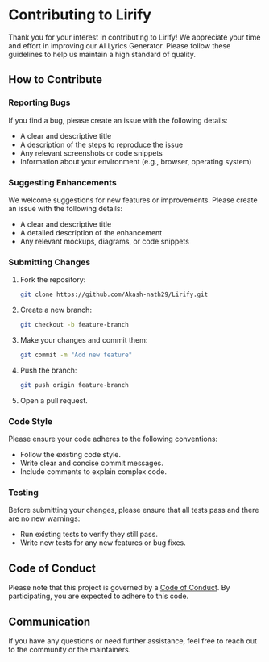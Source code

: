 # Contributing to Lirify

Thank you for your interest in contributing to Lirify! We appreciate your time and effort in improving our AI Lyrics Generator. Please follow these guidelines to help us maintain a high standard of quality.

## How to Contribute

### Reporting Bugs

If you find a bug, please create an issue with the following details:
- A clear and descriptive title
- A description of the steps to reproduce the issue
- Any relevant screenshots or code snippets
- Information about your environment (e.g., browser, operating system)

### Suggesting Enhancements

We welcome suggestions for new features or improvements. Please create an issue with the following details:
- A clear and descriptive title
- A detailed description of the enhancement
- Any relevant mockups, diagrams, or code snippets

### Submitting Changes

1. Fork the repository:
   ```bash
   git clone https://github.com/Akash-nath29/Lirify.git
   ```
2. Create a new branch:
   ```bash
   git checkout -b feature-branch
   ```
3. Make your changes and commit them:
   ```bash
   git commit -m "Add new feature"
   ```
4. Push the branch:
   ```bash
   git push origin feature-branch
   ```
5. Open a pull request.

### Code Style

Please ensure your code adheres to the following conventions:
- Follow the existing code style.
- Write clear and concise commit messages.
- Include comments to explain complex code.

### Testing

Before submitting your changes, please ensure that all tests pass and there are no new warnings:
- Run existing tests to verify they still pass.
- Write new tests for any new features or bug fixes.

## Code of Conduct

Please note that this project is governed by a [Code of Conduct](CODE_OF_CONDUCT.md). By participating, you are expected to adhere to this code.

## Communication

If you have any questions or need further assistance, feel free to reach out to the community or the maintainers.

